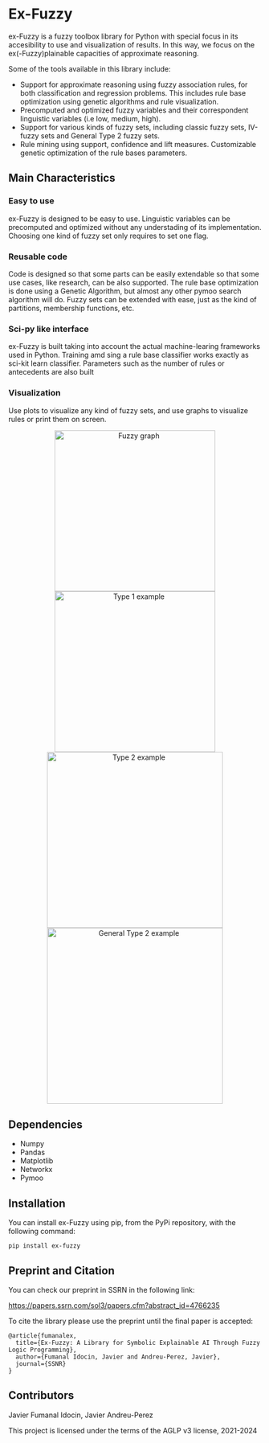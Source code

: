 # Ex-Fuzzy
ex-Fuzzy is a fuzzy toolbox library for Python with special focus in its accesibility to use and visualization of results. In this way, we focus on the ex(-Fuzzy)plainable capacities of approximate reasoning.

Some of the tools available in this library include:

- Support for approximate reasoning using fuzzy association rules, for both classification and regression problems. This includes rule base optimization using genetic algorithms and rule visualization.
- Precomputed and optimized fuzzy variables and their correspondent linguistic variables (i.e low, medium, high).
- Support for various kinds of fuzzy sets, including classic fuzzy sets, IV-fuzzy sets and General Type 2 fuzzy sets.
- Rule mining using support, confidence and lift measures. Customizable genetic optimization of the rule bases parameters.

## Main Characteristics

### Easy to use

ex-Fuzzy is designed to be easy to use. Linguistic variables can be precomputed and optimized without any understading of its implementation. Choosing one kind of fuzzy set only requires to set one flag. 

### Reusable code

Code is designed so that some parts can be easily extendable so that some use cases, like research, can be also supported. The rule base optimization is done using a Genetic Algorithm, but almost any other pymoo search algorithm will do. Fuzzy sets can be extended with ease, just as the kind of partitions, membership functions, etc.

### Sci-py like interface

ex-Fuzzy is built taking into account the actual machine-learing frameworks used in Python. Training amd sing a rule base classifier works exactly as sci-kit learn classifier. Parameters such as the number of rules or antecedents are also built 

### Visualization

Use plots to visualize any kind of fuzzy sets, and use graphs to visualize rules or print them on screen.


<p align="center">
  <img src="https://user-images.githubusercontent.com/12574757/210235257-17b22ede-762b-406c-880a-497e06964f17.png" height="320" title="Fuzzy graph">
  <img src="https://user-images.githubusercontent.com/12574757/210235264-be98fff9-d1b6-4f3b-8b93-b11e0466a48c.png" height="320" title="Type 1 example">
  <img src="https://github.com/Fuminides/ex-fuzzy/assets/12574757/0a3f4508-6ab8-40b5-938b-d89b619c53a3" height="350" title="Type 2 example">
  <img src="https://github.com/Fuminides/ex-fuzzy/assets/12574757/b356a09f-4c66-45c9-8362-ebdbda684669" height="350" title="General Type 2 example">
  
</p>

## Dependencies

- Numpy
- Pandas
- Matplotlib
- Networkx
- Pymoo

## Installation

You can install ex-Fuzzy using pip, from the PyPi repository, with the following command:

`pip install ex-fuzzy`

## Preprint and Citation

You can check our preprint in SSRN in the following link:

https://papers.ssrn.com/sol3/papers.cfm?abstract_id=4766235

To cite the library please use the preprint until the final paper is accepted:
```
@article{fumanalex,
  title={Ex-Fuzzy: A Library for Symbolic Explainable AI Through Fuzzy Logic Programming},
  author={Fumanal Idocin, Javier and Andreu-Perez, Javier},
  journal={SSNR}
}
```

## Contributors
Javier Fumanal Idocin, Javier Andreu-Perez

This project is licensed under the terms of the AGLP v3 license, 2021-2024
